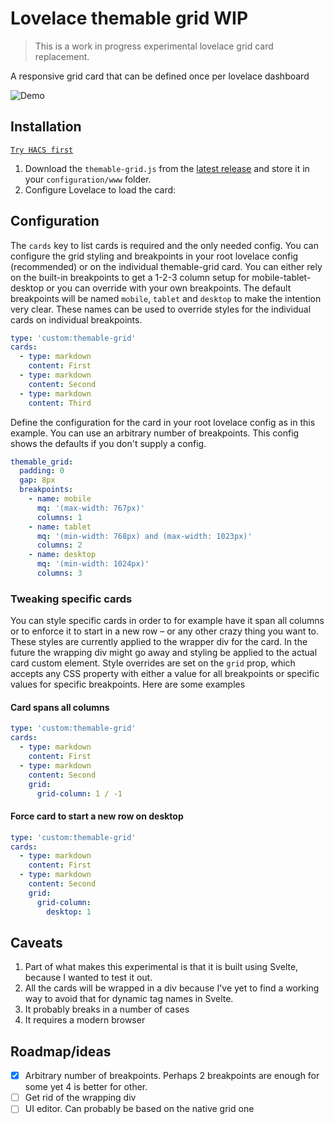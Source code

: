 # Lovelace themable grid WIP

> This is a work in progress experimental lovelace grid card replacement.

A responsive grid card that can be defined once per lovelace dashboard

![Demo](/screenshots/themable-grid-demo.gif)

## Installation

[`Try HACS first`](https://hacs.xyz/)

1. Download the `themable-grid.js` from the [latest release](https://github.com/nervetattoo/themable-grid/releases/latest) and store it in your `configuration/www` folder.
2. Configure Lovelace to load the card:

## Configuration

The `cards` key to list cards is required and the only needed config.
You can configure the grid styling and breakpoints in your root lovelace config (recommended) or on the individual themable-grid card.
You can either rely on the built-in breakpoints to get a 1-2-3 column setup for mobile-tablet-desktop or you can override with your own breakpoints.
The default breakpoints will be named `mobile`, `tablet` and `desktop` to make the intention very clear. These names can be used to override styles for the individual cards on individual breakpoints.

```yaml
type: 'custom:themable-grid'
cards:
  - type: markdown
    content: First
  - type: markdown
    content: Second
  - type: markdown
    content: Third
```

Define the configuration for the card in your root lovelace config as in this example.
You can use an arbitrary number of breakpoints. This config shows the defaults if you don't supply a config.

```yaml
themable_grid:
  padding: 0
  gap: 8px
  breakpoints:
    - name: mobile
      mq: '(max-width: 767px)'
      columns: 1
    - name: tablet
      mq: '(min-width: 768px) and (max-width: 1023px)'
      columns: 2
    - name: desktop
      mq: '(min-width: 1024px)'
      columns: 3
```

### Tweaking specific cards

You can style specific cards in order to for example have it span all columns or to enforce it to start in a new row – or any other crazy thing you want to.
These styles are currently applied to the wrapper div for the card. In the future the wrapping div might go away and styling be applied to the actual card custom element.
Style overrides are set on the `grid` prop, which accepts any CSS property with either a value for all breakpoints or specific values for specific breakpoints.
Here are some examples

#### Card spans all columns
```yaml
type: 'custom:themable-grid'
cards:
  - type: markdown
    content: First
  - type: markdown
    content: Second
    grid:
      grid-column: 1 / -1
```

#### Force card to start a new row on desktop
```yaml
type: 'custom:themable-grid'
cards:
  - type: markdown
    content: First
  - type: markdown
    content: Second
    grid:
      grid-column:
        desktop: 1
```

## Caveats

1. Part of what makes this experimental is that it is built using Svelte, because I wanted to test it out.
2. All the cards will be wrapped in a div because I've yet to find a working way to avoid that for dynamic tag names in Svelte.
3. It probably breaks in a number of cases
4. It requires a modern browser

## Roadmap/ideas

- [x] Arbitrary number of breakpoints. Perhaps 2 breakpoints are enough for some yet 4 is better for other. 
- [ ] Get rid of the wrapping div
- [ ] UI editor. Can probably be based on the native grid one
